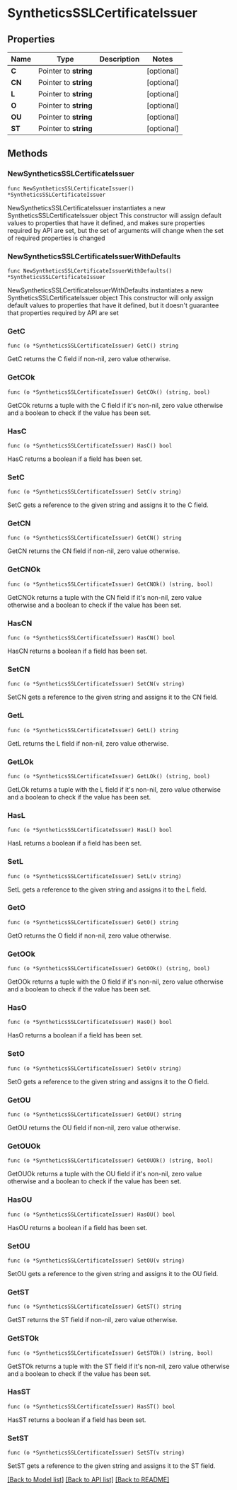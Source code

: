 # SyntheticsSSLCertificateIssuer

## Properties

Name | Type | Description | Notes
------------ | ------------- | ------------- | -------------
**C** | Pointer to **string** |  | [optional] 
**CN** | Pointer to **string** |  | [optional] 
**L** | Pointer to **string** |  | [optional] 
**O** | Pointer to **string** |  | [optional] 
**OU** | Pointer to **string** |  | [optional] 
**ST** | Pointer to **string** |  | [optional] 

## Methods

### NewSyntheticsSSLCertificateIssuer

`func NewSyntheticsSSLCertificateIssuer() *SyntheticsSSLCertificateIssuer`

NewSyntheticsSSLCertificateIssuer instantiates a new SyntheticsSSLCertificateIssuer object
This constructor will assign default values to properties that have it defined,
and makes sure properties required by API are set, but the set of arguments
will change when the set of required properties is changed

### NewSyntheticsSSLCertificateIssuerWithDefaults

`func NewSyntheticsSSLCertificateIssuerWithDefaults() *SyntheticsSSLCertificateIssuer`

NewSyntheticsSSLCertificateIssuerWithDefaults instantiates a new SyntheticsSSLCertificateIssuer object
This constructor will only assign default values to properties that have it defined,
but it doesn't guarantee that properties required by API are set

### GetC

`func (o *SyntheticsSSLCertificateIssuer) GetC() string`

GetC returns the C field if non-nil, zero value otherwise.

### GetCOk

`func (o *SyntheticsSSLCertificateIssuer) GetCOk() (string, bool)`

GetCOk returns a tuple with the C field if it's non-nil, zero value otherwise
and a boolean to check if the value has been set.

### HasC

`func (o *SyntheticsSSLCertificateIssuer) HasC() bool`

HasC returns a boolean if a field has been set.

### SetC

`func (o *SyntheticsSSLCertificateIssuer) SetC(v string)`

SetC gets a reference to the given string and assigns it to the C field.

### GetCN

`func (o *SyntheticsSSLCertificateIssuer) GetCN() string`

GetCN returns the CN field if non-nil, zero value otherwise.

### GetCNOk

`func (o *SyntheticsSSLCertificateIssuer) GetCNOk() (string, bool)`

GetCNOk returns a tuple with the CN field if it's non-nil, zero value otherwise
and a boolean to check if the value has been set.

### HasCN

`func (o *SyntheticsSSLCertificateIssuer) HasCN() bool`

HasCN returns a boolean if a field has been set.

### SetCN

`func (o *SyntheticsSSLCertificateIssuer) SetCN(v string)`

SetCN gets a reference to the given string and assigns it to the CN field.

### GetL

`func (o *SyntheticsSSLCertificateIssuer) GetL() string`

GetL returns the L field if non-nil, zero value otherwise.

### GetLOk

`func (o *SyntheticsSSLCertificateIssuer) GetLOk() (string, bool)`

GetLOk returns a tuple with the L field if it's non-nil, zero value otherwise
and a boolean to check if the value has been set.

### HasL

`func (o *SyntheticsSSLCertificateIssuer) HasL() bool`

HasL returns a boolean if a field has been set.

### SetL

`func (o *SyntheticsSSLCertificateIssuer) SetL(v string)`

SetL gets a reference to the given string and assigns it to the L field.

### GetO

`func (o *SyntheticsSSLCertificateIssuer) GetO() string`

GetO returns the O field if non-nil, zero value otherwise.

### GetOOk

`func (o *SyntheticsSSLCertificateIssuer) GetOOk() (string, bool)`

GetOOk returns a tuple with the O field if it's non-nil, zero value otherwise
and a boolean to check if the value has been set.

### HasO

`func (o *SyntheticsSSLCertificateIssuer) HasO() bool`

HasO returns a boolean if a field has been set.

### SetO

`func (o *SyntheticsSSLCertificateIssuer) SetO(v string)`

SetO gets a reference to the given string and assigns it to the O field.

### GetOU

`func (o *SyntheticsSSLCertificateIssuer) GetOU() string`

GetOU returns the OU field if non-nil, zero value otherwise.

### GetOUOk

`func (o *SyntheticsSSLCertificateIssuer) GetOUOk() (string, bool)`

GetOUOk returns a tuple with the OU field if it's non-nil, zero value otherwise
and a boolean to check if the value has been set.

### HasOU

`func (o *SyntheticsSSLCertificateIssuer) HasOU() bool`

HasOU returns a boolean if a field has been set.

### SetOU

`func (o *SyntheticsSSLCertificateIssuer) SetOU(v string)`

SetOU gets a reference to the given string and assigns it to the OU field.

### GetST

`func (o *SyntheticsSSLCertificateIssuer) GetST() string`

GetST returns the ST field if non-nil, zero value otherwise.

### GetSTOk

`func (o *SyntheticsSSLCertificateIssuer) GetSTOk() (string, bool)`

GetSTOk returns a tuple with the ST field if it's non-nil, zero value otherwise
and a boolean to check if the value has been set.

### HasST

`func (o *SyntheticsSSLCertificateIssuer) HasST() bool`

HasST returns a boolean if a field has been set.

### SetST

`func (o *SyntheticsSSLCertificateIssuer) SetST(v string)`

SetST gets a reference to the given string and assigns it to the ST field.


[[Back to Model list]](../README.md#documentation-for-models) [[Back to API list]](../README.md#documentation-for-api-endpoints) [[Back to README]](../README.md)


